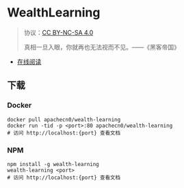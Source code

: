 <!--
    需要填充的占位符：
    
    README.md
    
        WealthLearning：文档中文名
        {nameEn}：文档英文名
        {urlEn}：文档原始链接
        wealearn：域名前缀
        飞龙：负责人名称
        wizardforcel：负责人 Github 用户名
        562826179：负责人 QQ
        wealth-learning：ApacheCN 的 Github 仓库名称
        wealth-learning：DockerHub 仓库名称
        wealth-learning：PYPI 包名称
        wealth-learning：NPM 包名称
    
    CNAME
    
        wealearn：域名前缀

    index.html
    
        WealthLearning：文档中文名
        #DAA520：显示颜色
        wealth-learning：ApacheCN 的 Github 仓库名称

    asset/docsify-flygon-footer.js
    
        wealth-learning：ApacheCN 的 Github 仓库名称
-->

# WealthLearning

> 协议：[CC BY-NC-SA 4.0](http://creativecommons.org/licenses/by-nc-sa/4.0/)
> 
> 真相一旦入眼，你就再也无法视而不见。——《黑客帝国》

* [在线阅读](https://wealearn.flygon.net)

## 下载

### Docker

```
docker pull apachecn0/wealth-learning
docker run -tid -p <port>:80 apachecn0/wealth-learning
# 访问 http://localhost:{port} 查看文档
```

### NPM

```
npm install -g wealth-learning
wealth-learning <port>
# 访问 http://localhost:{port} 查看文档
```
